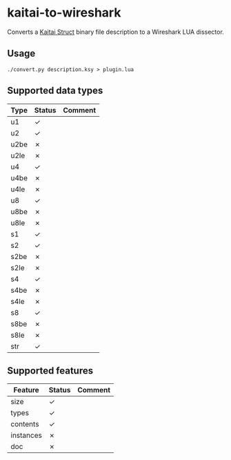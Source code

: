 # kaitai-to-wireshark
Converts a [Kaitai Struct](https://github.com/kaitai-io/kaitai_struct) binary file description to a Wireshark LUA dissector.

## Usage

``./convert.py description.ksy > plugin.lua``

## Supported data types

| Type | Status | Comment |
|------|--------|---------|
| u1   | ✓      |         |
| u2   | ✓      |         |
| u2be | ✗      |         |
| u2le | ✗      |         |
| u4   | ✓      |         |
| u4be | ✗      |         |
| u4le | ✗      |         |
| u8   | ✓      |         |
| u8be | ✗      |         |
| u8le | ✗      |         |
| s1   | ✓      |         |
| s2   | ✓      |         |
| s2be | ✗      |         |
| s2le | ✗      |         |
| s4   | ✓      |         |
| s4be | ✗      |         |
| s4le | ✗      |         |
| s8   | ✓      |         |
| s8be | ✗      |         |
| s8le | ✗      |         |
| str  | ✓      |         |

## Supported features

| Feature | Status | Comment |
|---------|--------|---------|
| size    | ✓      |         |
| types   | ✓      |         |
| contents | ✓     |         |
| instances | ✗    |         |
| doc     | ✗      |         |
